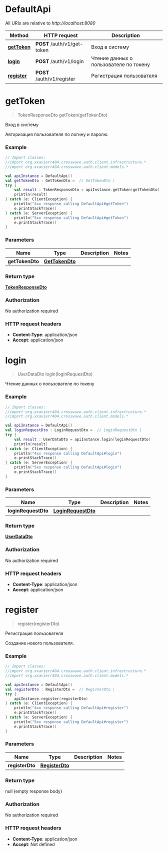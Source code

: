 # DefaultApi

All URIs are relative to *http://localhost:8080*

| Method | HTTP request | Description |
| ------------- | ------------- | ------------- |
| [**getToken**](DefaultApi.md#getToken) | **POST** /auth/v1/get-token | Вход в систему |
| [**login**](DefaultApi.md#login) | **POST** /auth/v1/login | Чтение данных о пользователе по токену |
| [**register**](DefaultApi.md#register) | **POST** /auth/v1/register | Регистрация пользователя |


<a id="getToken"></a>
# **getToken**
> TokenResponseDto getToken(getTokenDto)

Вход в систему

Авторизация пользователя по логину и паролю.

### Example
```kotlin
// Import classes:
//import org.xxavierr404.crosswave.auth.client.infrastructure.*
//import org.xxavierr404.crosswave.auth.client.models.*

val apiInstance = DefaultApi()
val getTokenDto : GetTokenDto =  // GetTokenDto | 
try {
    val result : TokenResponseDto = apiInstance.getToken(getTokenDto)
    println(result)
} catch (e: ClientException) {
    println("4xx response calling DefaultApi#getToken")
    e.printStackTrace()
} catch (e: ServerException) {
    println("5xx response calling DefaultApi#getToken")
    e.printStackTrace()
}
```

### Parameters
| Name | Type | Description  | Notes |
| ------------- | ------------- | ------------- | ------------- |
| **getTokenDto** | [**GetTokenDto**](GetTokenDto.md)|  | |

### Return type

[**TokenResponseDto**](TokenResponseDto.md)

### Authorization

No authorization required

### HTTP request headers

 - **Content-Type**: application/json
 - **Accept**: application/json

<a id="login"></a>
# **login**
> UserDataDto login(loginRequestDto)

Чтение данных о пользователе по токену

### Example
```kotlin
// Import classes:
//import org.xxavierr404.crosswave.auth.client.infrastructure.*
//import org.xxavierr404.crosswave.auth.client.models.*

val apiInstance = DefaultApi()
val loginRequestDto : LoginRequestDto =  // LoginRequestDto | 
try {
    val result : UserDataDto = apiInstance.login(loginRequestDto)
    println(result)
} catch (e: ClientException) {
    println("4xx response calling DefaultApi#login")
    e.printStackTrace()
} catch (e: ServerException) {
    println("5xx response calling DefaultApi#login")
    e.printStackTrace()
}
```

### Parameters
| Name | Type | Description  | Notes |
| ------------- | ------------- | ------------- | ------------- |
| **loginRequestDto** | [**LoginRequestDto**](LoginRequestDto.md)|  | |

### Return type

[**UserDataDto**](UserDataDto.md)

### Authorization

No authorization required

### HTTP request headers

 - **Content-Type**: application/json
 - **Accept**: application/json

<a id="register"></a>
# **register**
> register(registerDto)

Регистрация пользователя

Создание нового пользователя.

### Example
```kotlin
// Import classes:
//import org.xxavierr404.crosswave.auth.client.infrastructure.*
//import org.xxavierr404.crosswave.auth.client.models.*

val apiInstance = DefaultApi()
val registerDto : RegisterDto =  // RegisterDto | 
try {
    apiInstance.register(registerDto)
} catch (e: ClientException) {
    println("4xx response calling DefaultApi#register")
    e.printStackTrace()
} catch (e: ServerException) {
    println("5xx response calling DefaultApi#register")
    e.printStackTrace()
}
```

### Parameters
| Name | Type | Description  | Notes |
| ------------- | ------------- | ------------- | ------------- |
| **registerDto** | [**RegisterDto**](RegisterDto.md)|  | |

### Return type

null (empty response body)

### Authorization

No authorization required

### HTTP request headers

 - **Content-Type**: application/json
 - **Accept**: Not defined

